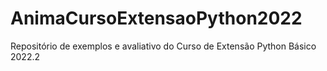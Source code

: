 # AnimaCursoExtensaoPython2022
Repositório de exemplos e avaliativo do Curso de Extensão Python Básico 2022.2
